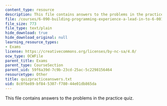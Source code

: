 ```yaml
---
content_type: resource
description: This file contains answers to the problems in the practice quiz.
file: /courses/6-090-building-programming-experience-a-lead-in-to-6-001-january-iap-2005/8c0f6e89bf845307f78044e01db865da_quizpracticeanswers.txt
file_size: 773
file_type: text/plain
hide_download: true
hide_download_original: null
learning_resource_types:
- Exams
license: https://creativecommons.org/licenses/by-nc-sa/4.0/
ocw_type: OCWFile
parent_title: Exams
parent_type: CourseSection
parent_uid: 59f6a39d-7c9b-23cd-25ac-5c2298156464
resourcetype: Other
title: quizpracticeanswers.txt
uid: 8c0f6e89-bf84-5307-f780-44e01db865da
---
```

This file contains answers to the problems in the practice quiz.